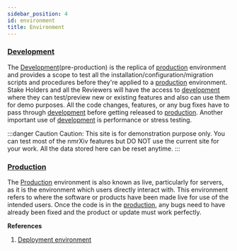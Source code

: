 ```yaml
---
sidebar_position: 4
id: environment
title: Environment
---
```


### [Development](https://dev.nmrxiv.org)
The [Development](https://dev.nmrxiv.org)(pre-production) is the replica of [production](https://www.nmrxiv.org/) environment and provides a scope to test all the installation/configuration/migration scripts and procedures before they're applied to a [production](https://www.nmrxiv.org/) environment. Stake Holders and all the Reviewers will have the access to [development](https://dev.nmrxiv.org) where they can test/preview new or existing features and also can use them for demo purposes.
All the code changes, features, or any bug fixes have to pass through [development](https://dev.nmrxiv.org) before getting released to [production](https://www.nmrxiv.org/).
Another important use of [development](https://dev.nmrxiv.org) is performance or stress testing.

:::danger Caution
Caution: This site is for demonstration purpose only. You can test most of the nmrXiv features but DO NOT use the current site for your work. All the data stored here can be reset anytime.
:::

### [Production](https://www.nmrxiv.org/)
The [Production](https://www.nmrxiv.org/) environment is also known as live, particularly for servers, as it is the environment which users directly interact with. This environment refers to where the software or products have been made live for use of the intended users.
Once the code is in the [production](https://www.nmrxiv.org/), any bugs need to have already been fixed and the product or update must work perfectly.




**References**
1. [Deployment environment](https://en.wikipedia.org/wiki/Deployment_environment)